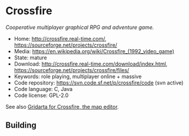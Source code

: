 # Crossfire

_Cooperative multiplayer graphical RPG and adventure game._

- Home: http://crossfire.real-time.com/, https://sourceforge.net/projects/crossfire/
- Media: <https://en.wikipedia.org/wiki/Crossfire_(1992_video_game)>
- State: mature
- Download: http://crossfire.real-time.com/download/index.html, https://sourceforge.net/projects/crossfire/files/
- Keywords: role playing, multiplayer online + massive
- Code repository: https://svn.code.sf.net/p/crossfire/code (svn active)
- Code language: C, Java
- Code license: GPL-2.0

See also [Gridarta for Crossfire, the map editor](https://sourceforge.net/projects/gridarta/).

## Building

